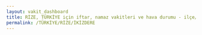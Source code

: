 ```yaml
---
layout: vakit_dashboard
title: RİZE, TÜRKİYE için iftar, namaz vakitleri ve hava durumu - ilçe/eyalet seç
permalink: /TÜRKİYE/RİZE/İKİZDERE
---
```


<script type="text/javascript">
  var GLOBAL_COUNTRY = 'TÜRKİYE';
  var GLOBAL_CITY = 'RİZE';
  var GLOBAL_STATE = 'İKİZDERE';
  var lat = 72;
  var lon = 21;
</script>
